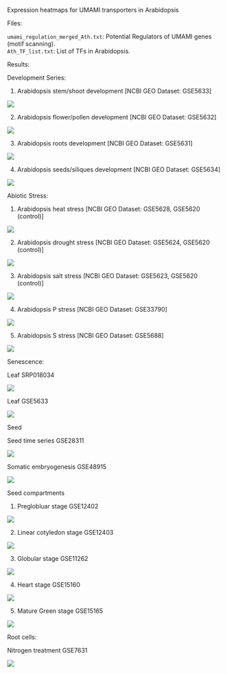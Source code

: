 Expression heatmaps for UMAMI transporters in Arabidopsis

Files:

`umami_regulation_merged_Ath.txt`:  Potential Regulators of UMAMI genes (motif scanning).  
`Ath_TF_list.txt`:  List of TFs in Arabidopsis.  

Results:

Development Series:

1. Arabidopsis stem/shoot development [NCBI GEO Dataset: GSE5633]

![](https://github.com/rkapr/UMAMI/blob/master/AThaliana_senescence/Shoot_stem_GSE5633)

2. Arabidopsis flower/pollen development [NCBI GEO Dataset: GSE5632]

![](https://github.com/rkapr/UMAMI/blob/master/AThaliana_senescence/dev_flower_pollen)

3. Arabidopsis roots development [NCBI GEO Dataset: GSE5631]

![](https://github.com/rkapr/UMAMI/blob/master/AThaliana_senescence/dev_roots.png)

4. Arabidopsis seeds/siliques development [NCBI GEO Dataset: GSE5634]

![](https://github.com/rkapr/UMAMI/blob/master/AThaliana_senescence/dev_seeds_siliques)

Abiotic Stress:

1. Arabidopsis heat stress [NCBI GEO Dataset: GSE5628, GSE5620 (control)]

![](https://github.com/rkapr/UMAMI/blob/master/AThaliana_senescence/stress_shoot_root_heat)

2. Arabidopsis drought stress [NCBI GEO Dataset: GSE5624, GSE5620 (control)]

![](https://github.com/rkapr/UMAMI/blob/master/AThaliana_senescence/stress_shoot_root_drought)

3. Arabidopsis salt stress [NCBI GEO Dataset: GSE5623, GSE5620 (control)]

![](https://github.com/rkapr/UMAMI/blob/master/AThaliana_senescence/stress_shoot_root_salt)

4. Arabidopsis P stress [NCBI GEO Dataset: GSE33790]

![](https://github.com/rkapr/UMAMI/blob/master/AThaliana_senescence/stress_shoot_root_phosphorous)

5. Arabidopsis S stress [NCBI GEO Dataset: GSE5688]

![](https://github.com/rkapr/UMAMI/blob/master/AThaliana_senescence/stress_root_sulphur.png)

Senescence:

Leaf SRP018034

![](https://github.com/rkapr/UMAMI/blob/master/AThaliana_senescence/leaf_senescence_SRP018034.png)

Leaf GSE5633

![](https://github.com/rkapr/UMAMI/blob/master/AThaliana_senescence/senescence_GSE22982.png)

Seed 

Seed time series GSE28311

![](https://github.com/rkapr/UMAMI/blob/master/AThaliana_senescence/seed_timeseries)

Somatic embryogenesis GSE48915

![](https://github.com/rkapr/UMAMI/blob/master/AThaliana_senescence/somatic_embryogenesis)

Seed compartments

1. Preglobluar stage GSE12402

![](https://github.com/rkapr/UMAMI/blob/master/AThaliana_senescence/seed_compartments_preglobular)

2. Linear cotyledon stage GSE12403

![](https://github.com/rkapr/UMAMI/blob/master/AThaliana_senescence/seed_compartments_linear_cotyledon_stage)

3. Globular stage GSE11262

![](https://github.com/rkapr/UMAMI/blob/master/AThaliana_senescence/seed_compartments_globular_stage)

4. Heart stage GSE15160

![](https://github.com/rkapr/UMAMI/blob/master/AThaliana_senescence/seed_compartments_heart_stage)

5. Mature Green stage GSE15165

![](https://github.com/rkapr/UMAMI/blob/master/AThaliana_senescence/seed_compartments_mature_green)

Root cells:

Nitrogen treatment GSE7631

![](https://github.com/rkapr/UMAMI/blob/master/AThaliana_senescence/root_cells)




